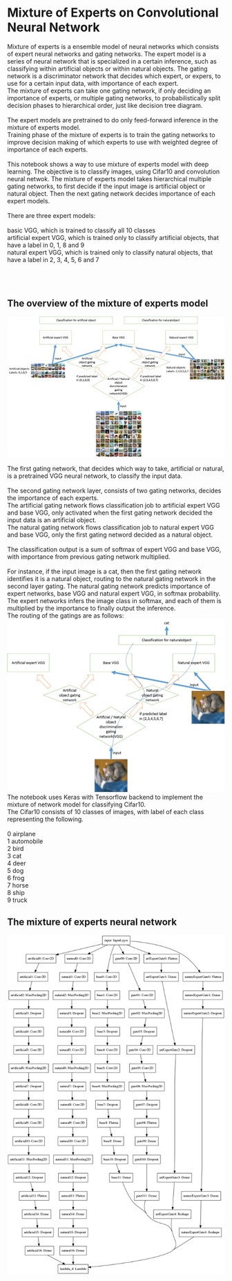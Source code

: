# Mixture of Experts on Convolutional Neural Network
Mixture of experts is a ensemble model of neural networks which consists of expert neural networks and gating networks. The expert model is a series of neural network that is specialized in a certain inference, such as classifying within artificial objects or within natural objects. The gating network is a discriminator network that decides which expert, or expers, to use for a certain input data, with importance of each expert.
<br>
The mixture of experts can take one gating network, if only deciding an importance of experts, or multiple gating networks, to probabilistically split decision phases to hierarchical order, just like decision tree diagram.
<br><br>
The expert models are pretrained to do only feed-forward inference in the mixture of experts model.
<br>
Training phase of the mixture of experts is to train the gating networks to improve decision making of which experts to use with weighted degree of importance of each experts.
<br><br>
This notebook shows a way to use mixture of experts model with deep learning. The objective is to classify images, using Cifar10 and convolution neural netwok. The mixture of experts model takes hierarchical multiple gating networks, to first decide if the input image is artificial object or natural object. Then the next gating network decides importance of each expert models. 
<br><br>
There are three expert models:<br><br>
basic VGG, which is trained to classify all 10 classes <br>
artificial expert VGG, which is trained only to classify artificial objects, that have a label in 0, 1, 8 and 9 <br>
natural expert VGG, which is trained only to classify natural objects, that have a label in 2, 3, 4, 5, 6 and 7 <br>
<br>
<br>
<br>
## The overview of the mixture of experts model
![0.png](./0.png)
<br>

The first gating network, that decides which way to take, artificial or natural, is a pretrained VGG neural network, to classify the input data.
<br><br>
The second gating network layer, consists of two gating networks, decides the importance of each experts. <br>
The artificial gating network flows classification job to artificial expert VGG and base VGG, only activated when the first gating network decided the input data is an artificial object. 
<br>
The natural gating network flows classification job to natural expert VGG and base VGG, only the first gating netword decided as a natural object.
<br><br>
The classification output is a sum of softmax of expert VGG and base VGG, with importance from previous gating network multiplied.
<br><br>
For instance, if the input image is a cat, then the first gating network identifies it is a natural object, routing to the natural gating network in the second layer gating. The natural gating network predicts importance of expert networks, base VGG and natural expert VGG, in softmax probability. The expert networks infers the image class in softmax, and each of them is multiplied by the importance to finally output the inference.
<br>
The routing of the gatings are as follows:
<br>
![5.png](./5.png)
<br>
The notebook uses Keras with Tensorflow backend to implement the mixture of network model for classifying Cifar10.
<br>
The Cifar10 consists of 10 classes of images, with label of each class representing the following.
<br><br>
0 airplane <br>
1 automobile <br>
2 bird <br>
3 cat <br>
4 deer <br>
5 dog <br>
6 frog <br>
7 horse <br>
8 ship <br>
9 truck <br>

## The mixture of experts neural network
![model.png](./model.png)


